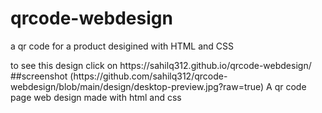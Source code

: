 # qrcode-webdesign
<p>a qr code for a product desigined with HTML and CSS</p>
to see this design click on  https://sahilq312.github.io/qrcode-webdesign/
##screenshot
(https://github.com/sahilq312/qrcode-webdesign/blob/main/design/desktop-preview.jpg?raw=true)
A qr code page web design made with html and css
